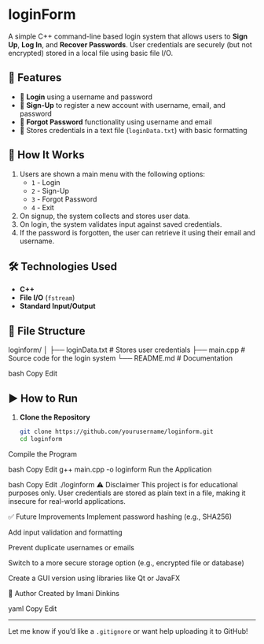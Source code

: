 # loginForm

A simple C++ command-line based login system that allows users to **Sign Up**, **Log In**, and **Recover Passwords**. User credentials are securely (but not encrypted) stored in a local file using basic file I/O.

## 🚀 Features

- 🔑 **Login** using a username and password
- 📝 **Sign-Up** to register a new account with username, email, and password
- 🔐 **Forgot Password** functionality using username and email
- 💾 Stores credentials in a text file (`loginData.txt`) with basic formatting

## 🧠 How It Works

1. Users are shown a main menu with the following options:
    - `1` - Login
    - `2` - Sign-Up
    - `3` - Forgot Password
    - `4` - Exit
2. On signup, the system collects and stores user data.
3. On login, the system validates input against saved credentials.
4. If the password is forgotten, the user can retrieve it using their email and username.

## 🛠 Technologies Used

- **C++**
- **File I/O** (`fstream`)
- **Standard Input/Output**

## 📂 File Structure

loginform/ │ ├── loginData.txt # Stores user credentials ├── main.cpp # Source code for the login system └── README.md # Documentation

bash
Copy
Edit

## ▶️ How to Run

1. **Clone the Repository**
   ```bash
   git clone https://github.com/yourusername/loginform.git
   cd loginform
Compile the Program

bash
Copy
Edit
g++ main.cpp -o loginform
Run the Application

bash
Copy
Edit
./loginform
⚠️ Disclaimer
This project is for educational purposes only. User credentials are stored as plain text in a file, making it insecure for real-world applications.

✅ Future Improvements
Implement password hashing (e.g., SHA256)

Add input validation and formatting

Prevent duplicate usernames or emails

Switch to a more secure storage option (e.g., encrypted file or database)

Create a GUI version using libraries like Qt or JavaFX

👤 Author
Created by Imani Dinkins

yaml
Copy
Edit

---

Let me know if you’d like a `.gitignore` or want help uploading it to GitHub!
